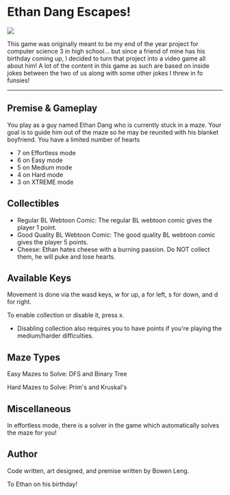 # Ethan Dang Escapes! #

![](https://github.com/bowenleng/Ethan-dang-escapes/blob/master/src/main/resources/assets/images/logo.png)

This game was originally meant to be my end of the year project for computer science 3 in high school...
but since a friend of mine has his birthday coming up, I decided to turn that project into a video game all about him!
A lot of the content in this game as such are based on inside jokes between the two of us along with some other jokes I threw in fo funsies!

<hr>

## Premise & Gameplay ##
You play as a guy named Ethan Dang who is currently stuck in a maze.
Your goal is to guide him out of the maze so he may be reunited with his blanket boyfriend.
You have a limited number of hearts
- 7 on Effortless mode
- 6 on Easy mode
- 5 on Medium mode
- 4 on Hard mode
- 3 on XTREME mode

## Collectibles ##
- Regular BL Webtoon Comic: The regular BL webtoon comic gives the player 1 point. 
- Good Quality BL Webtoon Comic: The good quality BL webtoon comic gives the player 5 points.
- Cheese: Ethan hates cheese with a burning passion. Do NOT collect them, he will puke and lose hearts.

## Available Keys ##
Movement is done via the wasd keys, w for up, a for left, s for down, and d for right.

To enable collection or disable it, press x.
- Disabling collection also requires you to have points if you're playing the medium/harder difficulties.

## Maze Types ##
Easy Mazes to Solve: DFS and Binary Tree

Hard Mazes to Solve: Prim's and Kruskal's

## Miscellaneous ##
In effortless mode, there is a solver in the game which automatically solves the maze for you!

## Author ##
Code written, art designed, and premise written by Bowen Leng.

To Ethan on his birthday!